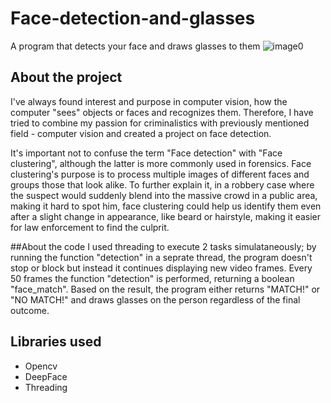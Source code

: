 # Face-detection-and-glasses
A program that detects your face and draws glasses to them
![image0](https://github.com/user-attachments/assets/02521372-531a-47eb-837e-cb29071e2da8)



## About the project
I've always found interest and purpose in computer vision, how the computer "sees" objects or faces and recognizes them. Therefore, I have tried to combine my passion for criminalistics with previously mentioned field - computer vision and created a project on face detection. 


It's important not to confuse the term "Face detection" with "Face clustering", although the latter is more commonly used in forensics. Face clustering's purpose is to process multiple images of different faces and groups those that look alike. 
To further explain it, in a robbery case where the suspect would suddenly blend into the massive crowd in a public area, making it hard to spot him, face clustering could help us identify them even after a slight change in appearance, like beard or hairstyle, making it easier for law enforcement to find the culprit. 


##About the code
I used threading to execute 2 tasks simulataneously; by running the function "detection" in a seprate thread, the program doesn't stop or block but instead it continues displaying new video frames. Every 50 frames the function "detection" is performed, returning a boolean "face_match". Based on the result, the program either returns "MATCH!" or "NO MATCH!" and draws glasses on the person regardless of the final outcome. 


## Libraries used
- Opencv
- DeepFace
- Threading


